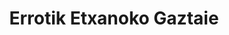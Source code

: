 ---
title: "Errotik Etxanoko Gaztaie"
url: /amorebieta-etxano/errotik-etxanoko-gaztaie/
shop: granja
---
